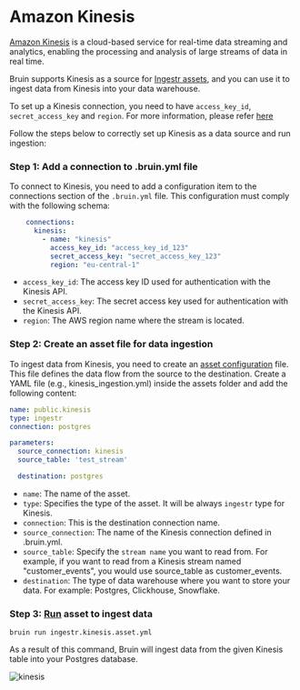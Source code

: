 # Amazon Kinesis
[Amazon Kinesis](https://aws.amazon.com/kinesis/) is a cloud-based service for real-time data streaming and analytics, enabling the processing and analysis of large streams of data in real time.

Bruin supports Kinesis as a source for [Ingestr assets](/assets/ingestr), and you can use it to ingest data from Kinesis into your data warehouse.

To set up a Kinesis connection, you need to have `access_key_id`, `secret_access_key` and `region`. For more information, please refer [here](https://dlthub.com/docs/dlt-ecosystem/verified-sources/amazon_kinesis#grab-credentials)

Follow the steps below to correctly set up Kinesis as a data source and run ingestion:

### Step 1: Add a connection to .bruin.yml file

To connect to Kinesis, you need to add a configuration item to the connections section of the `.bruin.yml` file. This configuration must comply with the following schema:

```yaml
    connections:
      kinesis:
        - name: "kinesis"
          access_key_id: "access_key_id_123"
          secret_access_key: "secret_access_key_123"
          region: "eu-central-1"
```
- `access_key_id`: The access key ID used for authentication with the Kinesis API.
- `secret_access_key`: The secret access key used for authentication with the Kinesis API.
- `region`: The AWS region name where the stream is located.

### Step 2: Create an asset file for data ingestion

To ingest data from Kinesis, you need to create an [asset configuration](/assets/ingestr#asset-structure) file. This file defines the data flow from the source to the destination. Create a YAML file (e.g., kinesis_ingestion.yml) inside the assets folder and add the following content:

```yaml
name: public.kinesis
type: ingestr
connection: postgres

parameters:
  source_connection: kinesis
  source_table: 'test_stream'

  destination: postgres
```

- `name`: The name of the asset.
- `type`: Specifies the type of the asset. It will be always `ingestr` type for Kinesis.
- `connection`: This is the destination connection name.
- `source_connection`: The name of the Kinesis connection defined in .bruin.yml.
- `source_table`: Specify the `stream name` you want to read from. For example, if you want to read from a Kinesis stream named "customer_events", you would use source_table as customer_events.
-  `destination`: The type of data warehouse where you want to store your data. For example: Postgres, Clickhouse, Snowflake.


### Step 3: [Run](/commands/run) asset to ingest data
```
bruin run ingestr.kinesis.asset.yml
```
As a result of this command, Bruin will ingest data from the given Kinesis table into your Postgres database.

<img alt="kinesis" src="./media/kinesis-ingestion.png">